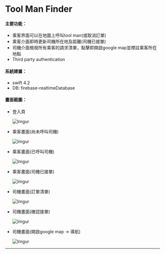 # Tool Man Finder

#### 主要功能：
* 乘客界面可以在地圖上呼叫tool man(或取消訂單)
* 乘客介面即時更新司機所在地及距離(司機已接單)
* 司機介面檢視所有乘客的請求清單，點擊即開啟google map並標註乘客所在地點
* Third party authentication

#### 系統建置：
* swift 4.2
* DB: firebase-realtimeDatabase


#### 畫面截圖：
* 登入頁

    ![Imgur](https://i.imgur.com/esIvzkX.png?1)



* 乘客畫面(尚未呼叫司機)

    ![Imgur](https://i.imgur.com/wT16sj1.png?1)



* 乘客畫面(已呼叫司機)

    ![Imgur](https://i.imgur.com/q8IUtnc.png?1)



* 乘客畫面(司機已接單)

    ![Imgur](https://i.imgur.com/zI24Hx0.png?1)



* 司機畫面(訂單清單)

    ![Imgur](https://i.imgur.com/wmrD4Ii.png?2)



* 司機畫面(確認接單)

    ![Imgur](https://i.imgur.com/rd9bCsU.png?1)



* 司機畫面(開啟google map -> 導航)

    ![Imgur](https://i.imgur.com/MbKoqeE.png?2)


    
---